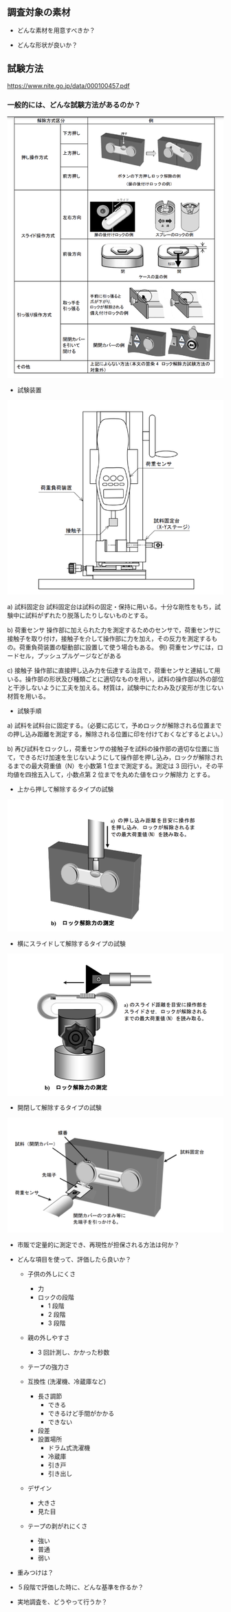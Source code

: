 ## 調査対象の素材

- どんな素材を用意すべきか？

- どんな形状が良いか？

## 試験方法

https://www.nite.go.jp/data/000100457.pdf

### 一般的には、どんな試験方法があるのか？

![](2023-02-08-15-09-15.png)

- 試験装置

![](2023-02-08-15-32-51.png)

a) 試料固定台 試料固定台は試料の固定・保持に用いる。十分な剛性をもち，試験中に試料がずれたり脱落したりしないものとする。

b) 荷重センサ 操作部に加えられた力を測定するためのセンサで，荷重センサに接触子を取り付け，接触子を介して操作部に力を加え，その反力を測定するもの。荷重負荷装置の駆動部に設置して使う場合もある。
例) 荷重センサには，ロードセル，プッシュプルゲージなどがある

c) 接触子 操作部に直接押し込み力を伝達する治具で，荷重センサと連結して用いる。操作部の形状及び種類ごとに適切なものを用い，試料の操作部以外の部位と干渉しないように工夫を加える。材質は，試験中にたわみ及び変形が生じない材質を用いる。

- 試験手順

a) 試料を試料台に固定する。（必要に応じて，予めロックが解除される位置までの押し込み距離を測定する，解除される位置に印を付けておくなどするとよい。）

b) 再び試料をロックし，荷重センサの接触子を試料の操作部の適切な位置に当て，できるだけ加速を生じないようにして操作部を押し込み，ロックが解除されるまでの最大荷重値（N）を小数第 1 位まで測定する。測定は 3 回行い，その平均値を四捨五入して，小数点第 2 位までを丸めた値をロック解除力
とする。

- 上から押して解除するタイプの試験

![](2023-02-08-15-13-47.png)

- 横にスライドして解除するタイプの試験

![](2023-02-08-15-14-43.png)

- 開閉して解除するタイプの試験

![](2023-02-08-15-16-11.png)

- 市販で定量的に測定でき、再現性が担保される方法は何か？

- どんな項目を使って、評価したら良いか？

  - 子供の外しにくさ

    - 力
    - ロックの段階
      - 1 段階
      - 2 段階
      - 3 段階

  - 親の外しやすさ

    - 3 回計測し、かかった秒数

  - テープの強力さ

  - 互換性 (洗濯機、冷蔵庫など)

    - 長さ調節
      - できる
      - できるけど手間がかかる
      - できない
    - 段差
    - 設置場所
      - ドラム式洗濯機
      - 冷蔵庫
      - 引き戸
      - 引き出し

  - デザイン

    - 大きさ
    - 見た目

  - テープの剥がれにくさ
    - 強い
    - 普通
    - 弱い

- 重みつけは？

- ５段階で評価した時に、どんな基準を作るか？

- 実地調査を、どうやって行うか？
